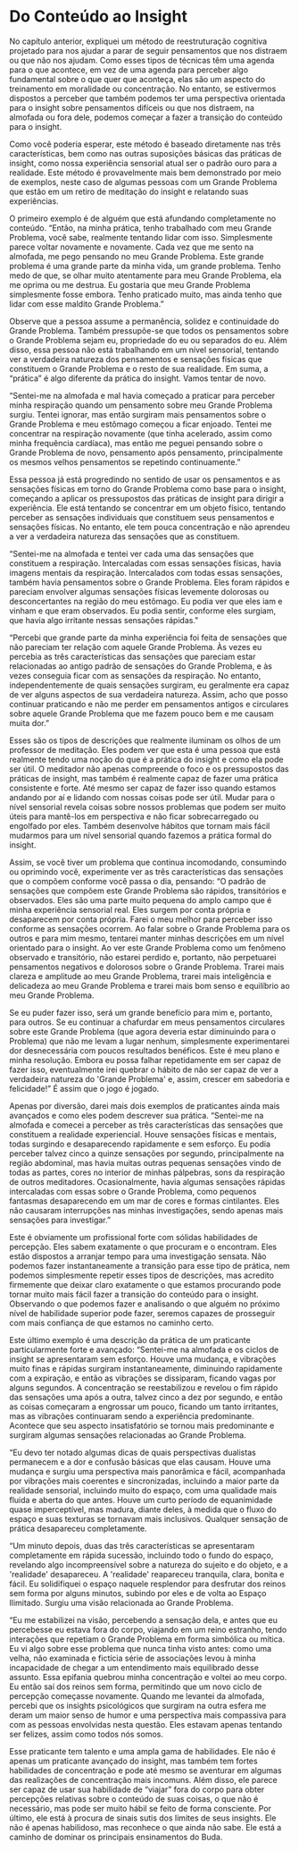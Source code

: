 # Do Conteúdo ao Insight

No capítulo anterior, expliquei um método de reestruturação cognitiva projetado para nos ajudar a parar de seguir pensamentos que nos distraem ou que não nos ajudam. Como esses tipos de técnicas têm uma agenda para o que acontece, em vez de uma agenda para perceber algo fundamental sobre o que quer que aconteça, elas são um aspecto do treinamento em moralidade ou concentração. No entanto, se estivermos dispostos a perceber que também podemos ter uma perspectiva orientada para o insight sobre pensamentos difíceis ou que nos distraem, na almofada ou fora dele, podemos começar a fazer a transição do conteúdo para o insight.

Como você poderia esperar, este método é baseado diretamente nas três características, bem como nas outras suposições básicas das práticas de insight, como nossa experiência sensorial atual ser o padrão ouro para a realidade. Este método é provavelmente mais bem demonstrado por meio de exemplos, neste caso de algumas pessoas com um Grande Problema que estão em um retiro de meditação do insight e relatando suas experiências.

O primeiro exemplo é de alguém que está afundando completamente no conteúdo. “Então, na minha prática, tenho trabalhado com meu Grande Problema, você sabe, realmente tentando lidar com isso. Simplesmente parece voltar novamente e novamente. Cada vez que me sento na almofada, me pego pensando no meu Grande Problema. Este grande problema é uma grande parte da minha vida, um grande problema. Tenho medo de que, se olhar muito atentamente para meu Grande Problema, ela me oprima ou me destrua. Eu gostaria que meu Grande Problema simplesmente fosse embora. Tenho praticado muito, mas ainda tenho que lidar com esse maldito Grande Problema.”

Observe que a pessoa assume a permanência, solidez e continuidade do Grande Problema. Também pressupõe-se que todos os pensamentos sobre o Grande Problema sejam eu, propriedade do eu ou separados do eu. Além disso, essa pessoa não está trabalhando em um nível sensorial, tentando ver a verdadeira natureza dos pensamentos e sensações físicas que constituem o Grande Problema e o resto de sua realidade. Em suma, a “prática” é algo diferente da prática do insight. Vamos tentar de novo.

“Sentei-me na almofada e mal havia começado a praticar para perceber minha respiração quando um pensamento sobre meu Grande Problema surgiu. Tentei ignorar, mas então surgiram mais pensamentos sobre o Grande Problema e meu estômago começou a ficar enjoado. Tentei me concentrar na respiração novamente (que tinha acelerado, assim como minha frequência cardíaca), mas então me peguei pensando sobre o Grande Problema de novo, pensamento após pensamento, principalmente os mesmos velhos pensamentos se repetindo continuamente.”

Essa pessoa já está progredindo no sentido de usar os pensamentos e as sensações físicas em torno do Grande Problema como base para o insight, começando a aplicar os pressupostos das práticas de insight para dirigir a experiência. Ele está tentando se concentrar em um objeto físico, tentando perceber as sensações individuais que constituem seus pensamentos e sensações físicas. No entanto, ele tem pouca concentração e não aprendeu a ver a verdadeira natureza das sensações que as constituem.

“Sentei-me na almofada e tentei ver cada uma das sensações que constituem a respiração. Intercaladas com essas sensações físicas, havia imagens mentais da respiração. Intercalados com todas essas sensações, também havia pensamentos sobre o Grande Problema. Eles foram rápidos e pareciam envolver algumas sensações físicas levemente dolorosas ou desconcertantes na região do meu estômago. Eu podia ver que eles iam e vinham e que eram observados. Eu podia sentir, conforme eles surgiam, que havia algo irritante nessas sensações rápidas."

“Percebi que grande parte da minha experiência foi feita de sensações que não pareciam ter relação com aquele Grande Problema. Às vezes eu percebia as três características das sensações que pareciam estar relacionadas ao antigo padrão de sensações do Grande Problema, e às vezes conseguia ficar com as sensações da respiração. No entanto, independentemente de quais sensações surgiram, eu geralmente era capaz de ver alguns aspectos de sua verdadeira natureza. Assim, acho que posso continuar praticando e não me perder em pensamentos antigos e circulares sobre aquele Grande Problema que me fazem pouco bem e me causam muita dor.”

Esses são os tipos de descrições que realmente iluminam os olhos de um professor de meditação. Eles podem ver que esta é uma pessoa que está realmente tendo uma noção do que é a prática do insight e como ela pode ser útil. O meditador não apenas compreende o foco e os pressupostos das práticas de insight, mas também é realmente capaz de fazer uma prática consistente e forte. Até mesmo ser capaz de fazer isso quando estamos andando por aí e lidando com nossas coisas pode ser útil. Mudar para o nível sensorial revela coisas sobre nossos problemas que podem ser muito úteis para mantê-los em perspectiva e não ficar sobrecarregado ou engolfado por eles. Também desenvolve hábitos que tornam mais fácil mudarmos para um nível sensorial quando fazemos a prática formal do insight.

Assim, se você tiver um problema que continua incomodando, consumindo ou oprimindo você, experimente ver as três características das sensações que o compõem conforme você passa o dia, pensando: “O padrão de sensações que compõem este Grande Problema são rápidos, transitórios e observados. Eles são uma parte muito pequena do amplo campo que é minha experiência sensorial real. Eles surgem por conta própria e desaparecem por conta própria. Farei o meu melhor para perceber isso conforme as sensações ocorrem. Ao falar sobre o Grande Problema para os outros e para mim mesmo, tentarei manter minhas descrições em um nível orientado para o insight. Ao ver este Grande Problema como um fenômeno observado e transitório, não estarei perdido e, portanto, não perpetuarei pensamentos negativos e dolorosos sobre o Grande Problema. Trarei mais clareza e amplitude ao meu Grande Problema, trarei mais inteligência e delicadeza ao meu Grande Problema e trarei mais bom senso e equilíbrio ao meu Grande Problema.

Se eu puder fazer isso, será um grande benefício para mim e, portanto, para outros. Se eu continuar a chafurdar em meus pensamentos circulares sobre este Grande Problema (que agora deveria estar diminuindo para o Problema) que não me levam a lugar nenhum, simplesmente experimentarei dor desnecessária com poucos resultados benéficos. Este é meu plano e minha resolução. Embora eu possa falhar repetidamente em ser capaz de fazer isso, eventualmente irei quebrar o hábito de não ser capaz de ver a verdadeira natureza do 'Grande Problema' e, assim, crescer em sabedoria e felicidade!” É assim que o jogo é jogado.

Apenas por diversão, darei mais dois exemplos de praticantes ainda mais avançados e como eles podem descrever sua prática. “Sentei-me na almofada e comecei a perceber as três características das sensações que constituem a realidade experiencial. Houve sensações físicas e mentais, todas surgindo e desaparecendo rapidamente e sem esforço. Eu podia perceber talvez cinco a quinze sensações por segundo, principalmente na região abdominal, mas havia muitas outras pequenas sensações vindo de todas as partes, cores no interior de minhas pálpebras, sons da respiração de outros meditadores. Ocasionalmente, havia algumas sensações rápidas intercaladas com essas sobre o Grande Problema, como pequenos fantasmas desaparecendo em um mar de cores e formas cintilantes. Eles não causaram interrupções nas minhas investigações, sendo apenas mais sensações para investigar.”

Este é obviamente um profissional forte com sólidas habilidades de percepção. Eles sabem exatamente o que procuram e o encontram. Eles estão dispostos a arranjar tempo para uma investigação sensata. Não podemos fazer instantaneamente a transição para esse tipo de prática, nem podemos simplesmente repetir esses tipos de descrições, mas acredito firmemente que deixar claro exatamente o que estamos procurando pode tornar muito mais fácil fazer a transição do conteúdo para o insight. Observando o que podemos fazer e analisando o que alguém no próximo nível de habilidade superior pode fazer, seremos capazes de prosseguir com mais confiança de que estamos no caminho certo.

Este último exemplo é uma descrição da prática de um praticante particularmente forte e avançado: “Sentei-me na almofada e os ciclos de insight se apresentaram sem esforço. Houve uma mudança, e vibrações muito finas e rápidas surgiram instantaneamente, diminuindo rapidamente com a expiração, e então as vibrações se dissiparam, ficando vagas por alguns segundos. A concentração se reestabilizou e revelou o fim rápido das sensações uma após a outra, talvez cinco a dez por segundo, e então as coisas começaram a engrossar um pouco, ficando um tanto irritantes, mas as vibrações continuaram sendo a experiência predominante. Acontece que seu aspecto insatisfatório se tornou mais predominante e surgiram algumas sensações relacionadas ao Grande Problema.

“Eu devo ter notado algumas dicas de quais perspectivas dualistas permanecem e a dor e confusão básicas que elas causam. Houve uma mudança e surgiu uma perspectiva mais panorâmica e fácil, acompanhada por vibrações mais coerentes e sincronizadas, incluindo a maior parte da realidade sensorial, incluindo muito do espaço, com uma qualidade mais fluida e aberta do que antes. Houve um curto período de equanimidade quase imperceptível, mas madura, diante deles, à medida que o fluxo do espaço e suas texturas se tornavam mais inclusivos. Qualquer sensação de prática desapareceu completamente.

“Um minuto depois, duas das três características se apresentaram completamente em rápida sucessão, incluindo todo o fundo do espaço, revelando algo incompreensível sobre a natureza do sujeito e do objeto, e a 'realidade' desapareceu. A 'realidade' reapareceu tranquila, clara, bonita e fácil. Eu solidifiquei o espaço naquele resplendor para desfrutar dos reinos sem forma por alguns minutos, subindo por eles e de volta ao Espaço Ilimitado. Surgiu uma visão relacionada ao Grande Problema.

“Eu me estabilizei na visão, percebendo a sensação dela, e antes que eu percebesse eu estava fora do corpo, viajando em um reino estranho, tendo interações que repetiam o Grande Problema em forma simbólica ou mítica. Eu vi algo sobre esse problema que nunca tinha visto antes: como uma velha, não examinada e fictícia série de associações levou à minha incapacidade de chegar a um entendimento mais equilibrado desse assunto. Essa epifania quebrou minha concentração e voltei ao meu corpo. Eu então saí dos reinos sem forma, permitindo que um novo ciclo de percepção começasse novamente. Quando me levantei da almofada, percebi que os insights psicológicos que surgiram na outra esfera me deram um maior senso de humor e uma perspectiva mais compassiva para com as pessoas envolvidas nesta questão. Eles estavam apenas tentando ser felizes, assim como todos nós somos.

Esse praticante tem talento e uma ampla gama de habilidades. Ele não é apenas um praticante avançado do insight, mas também tem fortes habilidades de concentração e pode até mesmo se aventurar em algumas das realizações de concentração mais incomuns. Além disso, ele parece ser capaz de usar sua habilidade de “viajar” fora do corpo para obter percepções relativas sobre o conteúdo de suas coisas, o que não é necessário, mas pode ser muito hábil se feito de forma consciente. Por último, ele está à procura de sinais sutis dos limites de seus insights. Ele não é apenas habilidoso, mas reconhece o que ainda não sabe. Ele está a caminho de dominar os principais ensinamentos do Buda.
